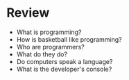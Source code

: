 # Review

* What is programming?
* How is basketball like programming?
* Who are programmers?
* What do they do?
* Do computers speak a language?
* What is the developer's console?